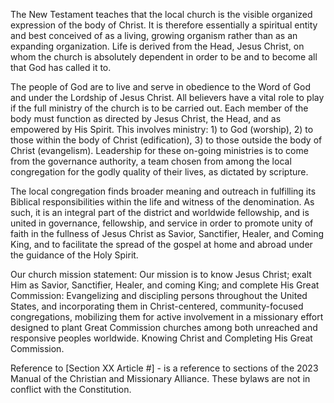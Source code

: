 The New Testament teaches that the local church is the visible organized expression of the body of Christ. It is therefore essentially a spiritual entity and best conceived of as a living, growing organism rather than as an expanding organization. Life is derived from the Head, Jesus Christ, on whom the church is absolutely dependent in order to be and to become all that God has called it to.  

The people of God are to live and serve in obedience to the Word of God and under the Lordship of Jesus Christ. All believers have a vital role to play if the full ministry of the church is to be carried out. Each member of the body must function as directed by Jesus Christ, the Head, and as empowered by His Spirit. This involves ministry: 1) to God (worship), 2) to those within the body of Christ (edification), 3) to those outside the body of Christ (evangelism). Leadership for these on-going ministries is to come from the governance authority, a team chosen from among the local congregation for the godly quality of their lives, as dictated by scripture.  

The local congregation finds broader meaning and outreach in fulfilling its Biblical responsibilities within the life and witness of the denomination. As such, it is an integral part of the district and worldwide fellowship, and is united in governance, fellowship, and service in order to promote unity of faith in the fullness of Jesus Christ as Savior, Sanctifier, Healer, and Coming King, and to facilitate the spread of the gospel at home and abroad under the guidance of the Holy Spirit.  

Our church mission statement: Our mission is to know Jesus Christ; exalt Him as Savior, Sanctifier, Healer, and coming King; and complete His Great Commission: Evangelizing and discipling persons throughout the United States, and incorporating them in Christ-centered, community-focused congregations, mobilizing them for active involvement in a missionary effort designed to plant Great Commission churches among both unreached and responsive peoples worldwide. Knowing Christ and Completing His Great Commission. 

Reference to [Section XX Article #]  - is a reference to sections of the 2023 Manual of the Christian and Missionary Alliance. These bylaws are not in conflict with the Constitution. 
